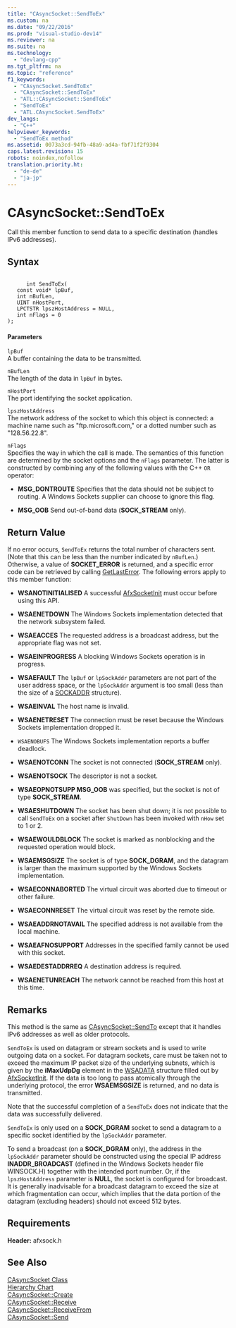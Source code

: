 ```yaml
---
title: "CAsyncSocket::SendToEx"
ms.custom: na
ms.date: "09/22/2016"
ms.prod: "visual-studio-dev14"
ms.reviewer: na
ms.suite: na
ms.technology: 
  - "devlang-cpp"
ms.tgt_pltfrm: na
ms.topic: "reference"
f1_keywords: 
  - "CAsyncSocket.SendToEx"
  - "CAsyncSocket::SendToEx"
  - "ATL::CAsyncSocket::SendToEx"
  - "SendToEx"
  - "ATL.CAsyncSocket.SendToEx"
dev_langs: 
  - "C++"
helpviewer_keywords: 
  - "SendToEx method"
ms.assetid: 0073a3cd-94fb-48a9-ad4a-fbf71f2f9304
caps.latest.revision: 15
robots: noindex,nofollow
translation.priority.ht: 
  - "de-de"
  - "ja-jp"
---
```

# CAsyncSocket::SendToEx
Call this member function to send data to a specific destination (handles IPv6 addresses).  
  
## Syntax  
  
```  
  
      int SendToEx(  
   const void* lpBuf,  
   int nBufLen,  
   UINT nHostPort,  
   LPCTSTR lpszHostAddress = NULL,  
   int nFlags = 0   
);  
```  
  
#### Parameters  
 `lpBuf`  
 A buffer containing the data to be transmitted.  
  
 `nBufLen`  
 The length of the data in `lpBuf` in bytes.  
  
 `nHostPort`  
 The port identifying the socket application.  
  
 `lpszHostAddress`  
 The network address of the socket to which this object is connected: a machine name such as "ftp.microsoft.com," or a dotted number such as "128.56.22.8".  
  
 `nFlags`  
 Specifies the way in which the call is made. The semantics of this function are determined by the socket options and the `nFlags` parameter. The latter is constructed by combining any of the following values with the C++ `OR` operator:  
  
-   **MSG_DONTROUTE** Specifies that the data should not be subject to routing. A Windows Sockets supplier can choose to ignore this flag.  
  
-   **MSG_OOB** Send out-of-band data (**SOCK_STREAM** only).  
  
## Return Value  
 If no error occurs, `SendToEx` returns the total number of characters sent. (Note that this can be less than the number indicated by `nBufLen`.) Otherwise, a value of **SOCKET_ERROR** is returned, and a specific error code can be retrieved by calling [GetLastError](../vs140/casyncsocket--getlasterror.md). The following errors apply to this member function:  
  
-   **WSANOTINITIALISED** A successful [AfxSocketInit](../vs140/afxsocketinit.md) must occur before using this API.  
  
-   **WSAENETDOWN** The Windows Sockets implementation detected that the network subsystem failed.  
  
-   **WSAEACCES** The requested address is a broadcast address, but the appropriate flag was not set.  
  
-   **WSAEINPROGRESS** A blocking Windows Sockets operation is in progress.  
  
-   **WSAEFAULT** The `lpBuf` or `lpSockAddr` parameters are not part of the user address space, or the `lpSockAddr` argument is too small (less than the size of a [SOCKADDR](../vs140/sockaddr-structure.md) structure).  
  
-   **WSAEINVAL** The host name is invalid.  
  
-   **WSAENETRESET** The connection must be reset because the Windows Sockets implementation dropped it.  
  
-   `WSAENOBUFS` The Windows Sockets implementation reports a buffer deadlock.  
  
-   **WSAENOTCONN** The socket is not connected (**SOCK_STREAM** only).  
  
-   **WSAENOTSOCK** The descriptor is not a socket.  
  
-   **WSAEOPNOTSUPP MSG_OOB** was specified, but the socket is not of type **SOCK_STREAM**.  
  
-   **WSAESHUTDOWN** The socket has been shut down; it is not possible to call `SendToEx` on a socket after `ShutDown` has been invoked with `nHow` set to 1 or 2.  
  
-   **WSAEWOULDBLOCK** The socket is marked as nonblocking and the requested operation would block.  
  
-   **WSAEMSGSIZE** The socket is of type **SOCK_DGRAM**, and the datagram is larger than the maximum supported by the Windows Sockets implementation.  
  
-   **WSAECONNABORTED** The virtual circuit was aborted due to timeout or other failure.  
  
-   **WSAECONNRESET** The virtual circuit was reset by the remote side.  
  
-   **WSAEADDRNOTAVAIL** The specified address is not available from the local machine.  
  
-   **WSAEAFNOSUPPORT** Addresses in the specified family cannot be used with this socket.  
  
-   **WSAEDESTADDRREQ** A destination address is required.  
  
-   **WSAENETUNREACH** The network cannot be reached from this host at this time.  
  
## Remarks  
 This method is the same as [CAsyncSocket::SendTo](../vs140/casyncsocket--sendto.md) except that it handles IPv6 addresses as well as older protocols.  
  
 `SendToEx` is used on datagram or stream sockets and is used to write outgoing data on a socket. For datagram sockets, care must be taken not to exceed the maximum IP packet size of the underlying subnets, which is given by the **iMaxUdpDg** element in the [WSADATA](../vs140/wsadata-structure.md) structure filled out by [AfxSocketInit](../vs140/afxsocketinit.md). If the data is too long to pass atomically through the underlying protocol, the error **WSAEMSGSIZE** is returned, and no data is transmitted.  
  
 Note that the successful completion of a `SendToEx` does not indicate that the data was successfully delivered.  
  
 `SendToEx` is only used on a **SOCK_DGRAM** socket to send a datagram to a specific socket identified by the `lpSockAddr` parameter.  
  
 To send a broadcast (on a **SOCK_DGRAM** only), the address in the `lpSockAddr` parameter should be constructed using the special IP address **INADDR_BROADCAST** (defined in the Windows Sockets header file WINSOCK.H) together with the intended port number. Or, if the `lpszHostAddress` parameter is **NULL**, the socket is configured for broadcast. It is generally inadvisable for a broadcast datagram to exceed the size at which fragmentation can occur, which implies that the data portion of the datagram (excluding headers) should not exceed 512 bytes.  
  
## Requirements  
 **Header:** afxsock.h  
  
## See Also  
 [CAsyncSocket Class](../vs140/casyncsocket-class.md)   
 [Hierarchy Chart](../vs140/hierarchy-chart.md)   
 [CAsyncSocket::Create](../vs140/casyncsocket--create.md)   
 [CAsyncSocket::Receive](../vs140/casyncsocket--receive.md)   
 [CAsyncSocket::ReceiveFrom](../vs140/casyncsocket--receivefrom.md)   
 [CAsyncSocket::Send](../vs140/casyncsocket--send.md)